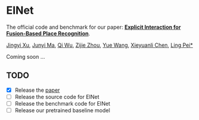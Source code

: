 # EINet
The official code and benchmark for our paper: [**Explicit Interaction for Fusion-Based Place Recognition**](https://arxiv.org/abs/2402.17264).

[Jingyi Xu](https://github.com/BIT-XJY), [Junyi Ma](https://github.com/BIT-MJY),  [Qi Wu](https://github.com/Gatsby23), [Zijie Zhou](https://github.com/ZhouZijie77), [Yue Wang](https://scholar.google.com.hk/citations?hl=zh-CN&user=N543LSoAAAAJ), [Xieyuanli Chen](https://github.com/Chen-Xieyuanli), [Ling Pei*](https://scholar.google.com.hk/citations?hl=zh-CN&user=Vm7d2EkAAAAJ)

Coming soon ...

## TODO
- [X] Release the [paper](https://arxiv.org/abs/2402.17264)
- [ ] Release the source code for EINet
- [ ] Release the benchmark code for EINet
- [ ] Release our pretrained baseline model

